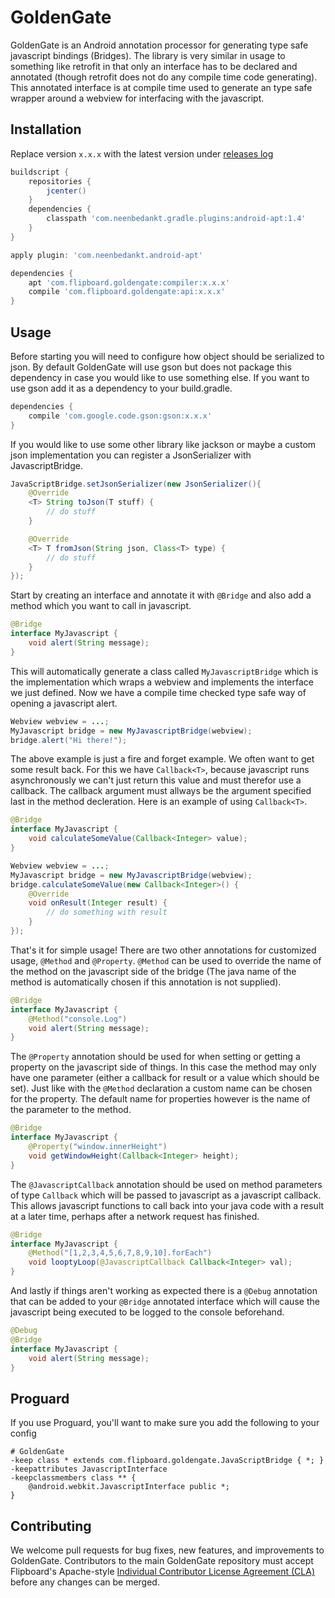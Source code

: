 GoldenGate
==========
GoldenGate is an Android annotation processor for generating type safe javascript bindings (Bridges). The library is very similar in usage to something like retrofit in that only an interface has to be declared and annotated (though retrofit does not do any compile time code generating). This annotated interface is at compile time used to generate an type safe wrapper around a webview for interfacing with the javascript.

Installation
------------
Replace version `x.x.x` with the latest version under [releases log](https://github.com/Flipboard/GoldenGate/releases)
```groovy
buildscript {
    repositories {
        jcenter()
    }
    dependencies {
        classpath 'com.neenbedankt.gradle.plugins:android-apt:1.4'
    }
}

apply plugin: 'com.neenbedankt.android-apt'

dependencies {
    apt 'com.flipboard.goldengate:compiler:x.x.x'
    compile 'com.flipboard.goldengate:api:x.x.x'
}
```
Usage
-----
Before starting you will need to configure how object should be serialized to json. By default GoldenGate will use gson but does not package this dependency in case you would like to use something else. If you want to use gson add it as a dependency to your build.gradle.
```groovy
dependencies {
    compile 'com.google.code.gson:gson:x.x.x'
}
```
If you would like to use some other library like jackson or maybe a custom json implementation you can register a JsonSerializer with JavascriptBridge.
```java
JavaScriptBridge.setJsonSerializer(new JsonSerializer(){
    @Override
    <T> String toJson(T stuff) {
        // do stuff
    }

    @Override
    <T> T fromJson(String json, Class<T> type) {
        // do stuff
    }
});
```

Start by creating an interface and annotate it with `@Bridge` and also add a method which you want to call in javascript.
```java
@Bridge
interface MyJavascript {
	void alert(String message);
}
```

This will automatically generate a class called `MyJavascriptBridge` which is the implementation which wraps a webview and implements the interface we just defined. Now we have a compile time checked type safe way of opening a javascript alert.
```java
Webview webview = ...;
MyJavascript bridge = new MyJavascriptBridge(webview);
bridge.alert("Hi there!");
```

The above example is just a fire and forget example. We often want to get some result back. For this we have `Callback<T>`, because javascript runs asynchronously we can't just return this value and must therefor use a callback. The callback argument must allways be the argument specified last in the method decleration. Here is an example of using `Callback<T>`.
```java
@Bridge
interface MyJavascript {
	void calculateSomeValue(Callback<Integer> value);
}

Webview webview = ...;
MyJavascript bridge = new MyJavascriptBridge(webview);
bridge.calculateSomeValue(new Callback<Integer>() {
	@Override
	void onResult(Integer result) {
		// do something with result
	}
});
```

That's it for simple usage! There are two other annotations for customized usage, `@Method` and `@Property`. `@Method` can be used to override the name of the method on the javascript side of the bridge (The java name of the method is automatically chosen if this annotation is not supplied).
```java
@Bridge
interface MyJavascript {
	@Method("console.Log")
	void alert(String message);
}
```

The `@Property` annotation should be used for when setting or getting a property on the javascript side of things. In this case the method may only have one parameter (either a callback for result or a value which should be set). Just like with the `@Method` declaration a custom name can be chosen for the property. The default name for properties however is the name of the parameter to the method.
```java
@Bridge
interface MyJavascript {
	@Property("window.innerHeight")
	void getWindowHeight(Callback<Integer> height);
}
```

The `@JavascriptCallback` annotation should be used on method parameters of type `Callback` which will be passed to javascript as a javascript callback. This allows javascript functions to call back into your java code with a result at a later time, perhaps after a network request has finished.
```java
@Bridge
interface MyJavascript {
    @Method("[1,2,3,4,5,6,7,8,9,10].forEach")
    void looptyLoop(@JavascriptCallback Callback<Integer> val);
}
```

And lastly if things aren't working as expected there is a `@Debug` annotation that can be added to your `@Bridge` annotated interface which will cause the javascript being executed to be logged to the console beforehand.
```java
@Debug
@Bridge
interface MyJavascript {
	void alert(String message);
}
```

Proguard
--------

If you use Proguard, you'll want to make sure you add the following to your config
```
# GoldenGate
-keep class * extends com.flipboard.goldengate.JavaScriptBridge { *; }
-keepattributes JavascriptInterface
-keepclassmembers class ** {
    @android.webkit.JavascriptInterface public *;
}
```

Contributing
------------
We welcome pull requests for bug fixes, new features, and improvements to GoldenGate. Contributors to the main GoldenGate repository must accept Flipboard's Apache-style [Individual Contributor License Agreement (CLA)](https://docs.google.com/forms/d/1gh9y6_i8xFn6pA15PqFeye19VqasuI9-bGp_e0owy74/viewform) before any changes can be merged.

